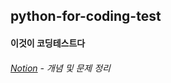 ## python-for-coding-test
#### 이것이 코딩테스트다


###### [Notion](https://www.notion.so/CODING-TEST-b13dc5620e084ffaad6d63e3052d94cd) - 개념 및 문제 정리
